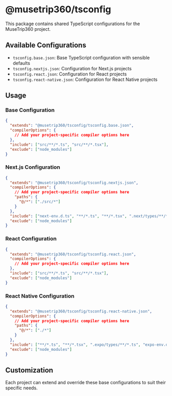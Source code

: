 # @musetrip360/tsconfig

This package contains shared TypeScript configurations for the MuseTrip360 project.

## Available Configurations

- `tsconfig.base.json`: Base TypeScript configuration with sensible defaults
- `tsconfig.nextjs.json`: Configuration for Next.js projects
- `tsconfig.react.json`: Configuration for React projects
- `tsconfig.react-native.json`: Configuration for React Native projects

## Usage

### Base Configuration

```json
{
  "extends": "@musetrip360/tsconfig/tsconfig.base.json",
  "compilerOptions": {
    // Add your project-specific compiler options here
  },
  "include": ["src/**/*.ts", "src/**/*.tsx"],
  "exclude": ["node_modules"]
}
```

### Next.js Configuration

```json
{
  "extends": "@musetrip360/tsconfig/tsconfig.nextjs.json",
  "compilerOptions": {
    // Add your project-specific compiler options here
    "paths": {
      "@/*": ["./src/*"]
    }
  },
  "include": ["next-env.d.ts", "**/*.ts", "**/*.tsx", ".next/types/**/*.ts"],
  "exclude": ["node_modules"]
}
```

### React Configuration

```json
{
  "extends": "@musetrip360/tsconfig/tsconfig.react.json",
  "compilerOptions": {
    // Add your project-specific compiler options here
  },
  "include": ["src/**/*.ts", "src/**/*.tsx"],
  "exclude": ["node_modules"]
}
```

### React Native Configuration

```json
{
  "extends": "@musetrip360/tsconfig/tsconfig.react-native.json",
  "compilerOptions": {
    // Add your project-specific compiler options here
    "paths": {
      "@/*": ["./*"]
    }
  },
  "include": ["**/*.ts", "**/*.tsx", ".expo/types/**/*.ts", "expo-env.d.ts"],
  "exclude": ["node_modules"]
}
```

## Customization

Each project can extend and override these base configurations to suit their specific needs.
